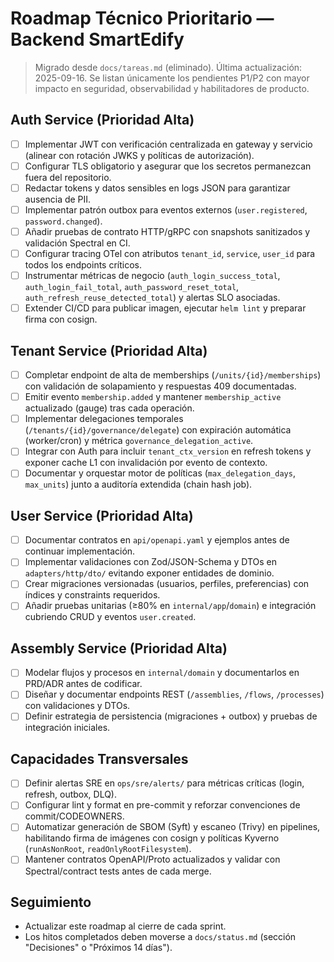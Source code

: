 # Roadmap Técnico Prioritario — Backend SmartEdify

> Migrado desde `docs/tareas.md` (eliminado). Última actualización: 2025-09-16.
> Se listan únicamente los pendientes P1/P2 con mayor impacto en seguridad, observabilidad y habilitadores de producto.

## Auth Service (Prioridad Alta)
- [ ] Implementar JWT con verificación centralizada en gateway y servicio (alinear con rotación JWKS y políticas de autorización).
- [ ] Configurar TLS obligatorio y asegurar que los secretos permanezcan fuera del repositorio.
- [ ] Redactar tokens y datos sensibles en logs JSON para garantizar ausencia de PII.
- [ ] Implementar patrón outbox para eventos externos (`user.registered`, `password.changed`).
- [ ] Añadir pruebas de contrato HTTP/gRPC con snapshots sanitizados y validación Spectral en CI.
- [ ] Configurar tracing OTel con atributos `tenant_id`, `service`, `user_id` para todos los endpoints críticos.
- [ ] Instrumentar métricas de negocio (`auth_login_success_total`, `auth_login_fail_total`, `auth_password_reset_total`, `auth_refresh_reuse_detected_total`) y alertas SLO asociadas.
- [ ] Extender CI/CD para publicar imagen, ejecutar `helm lint` y preparar firma con cosign.

## Tenant Service (Prioridad Alta)
- [ ] Completar endpoint de alta de memberships (`/units/{id}/memberships`) con validación de solapamiento y respuestas 409 documentadas.
- [ ] Emitir evento `membership.added` y mantener `membership_active` actualizado (gauge) tras cada operación.
- [ ] Implementar delegaciones temporales (`/tenants/{id}/governance/delegate`) con expiración automática (worker/cron) y métrica `governance_delegation_active`.
- [ ] Integrar con Auth para incluir `tenant_ctx_version` en refresh tokens y exponer cache L1 con invalidación por evento de contexto.
- [ ] Documentar y orquestar motor de políticas (`max_delegation_days`, `max_units`) junto a auditoría extendida (chain hash job).

## User Service (Prioridad Alta)
- [ ] Documentar contratos en `api/openapi.yaml` y ejemplos antes de continuar implementación.
- [ ] Implementar validaciones con Zod/JSON-Schema y DTOs en `adapters/http/dto/` evitando exponer entidades de dominio.
- [ ] Crear migraciones versionadas (usuarios, perfiles, preferencias) con índices y constraints requeridos.
- [ ] Añadir pruebas unitarias (≥80% en `internal/app`/`domain`) e integración cubriendo CRUD y eventos `user.created`.

## Assembly Service (Prioridad Alta)
- [ ] Modelar flujos y procesos en `internal/domain` y documentarlos en PRD/ADR antes de codificar.
- [ ] Diseñar y documentar endpoints REST (`/assemblies`, `/flows`, `/processes`) con validaciones y DTOs.
- [ ] Definir estrategia de persistencia (migraciones + outbox) y pruebas de integración iniciales.

## Capacidades Transversales
- [ ] Definir alertas SRE en `ops/sre/alerts/` para métricas críticas (login, refresh, outbox, DLQ).
- [ ] Configurar lint y format en pre-commit y reforzar convenciones de commit/CODEOWNERS.
- [ ] Automatizar generación de SBOM (Syft) y escaneo (Trivy) en pipelines, habilitando firma de imágenes con cosign y políticas Kyverno (`runAsNonRoot`, `readOnlyRootFilesystem`).
- [ ] Mantener contratos OpenAPI/Proto actualizados y validar con Spectral/contract tests antes de cada merge.

## Seguimiento
- Actualizar este roadmap al cierre de cada sprint.
- Los hitos completados deben moverse a `docs/status.md` (sección "Decisiones" o "Próximos 14 días").
